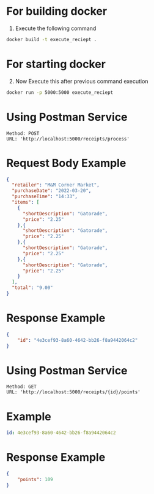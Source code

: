 # For building docker
1. Execute the following command
```cmd command
docker build -t execute_reciept .
```
# For starting docker 
2. Now Execute this after previous command execution
```cmd command
docker run -p 5000:5000 execute_reciept
```
# Using Postman Service
```
Method: POST 
URL: 'http://localhost:5000/receipts/process'
```
# Request Body Example
```json
{
  "retailer": "M&M Corner Market",
  "purchaseDate": "2022-03-20",
  "purchaseTime": "14:33",
  "items": [
    {
      "shortDescription": "Gatorade",
      "price": "2.25"
    },{
      "shortDescription": "Gatorade",
      "price": "2.25"
    },{
      "shortDescription": "Gatorade",
      "price": "2.25"
    },{
      "shortDescription": "Gatorade",
      "price": "2.25"
    }
  ],
  "total": "9.00"
}
```
# Response Example
```json
{
    "id": "4e3cef93-8a60-4642-bb26-f8a9442064c2"
}
```
# Using Postman Service
```
Method: GET 
URL: 'http://localhost:5000/receipts/{id}/points'
```
# Example
```yaml
id: 4e3cef93-8a60-4642-bb26-f8a9442064c2 
```
# Response Example
```json
{
    "points": 109
}
```
